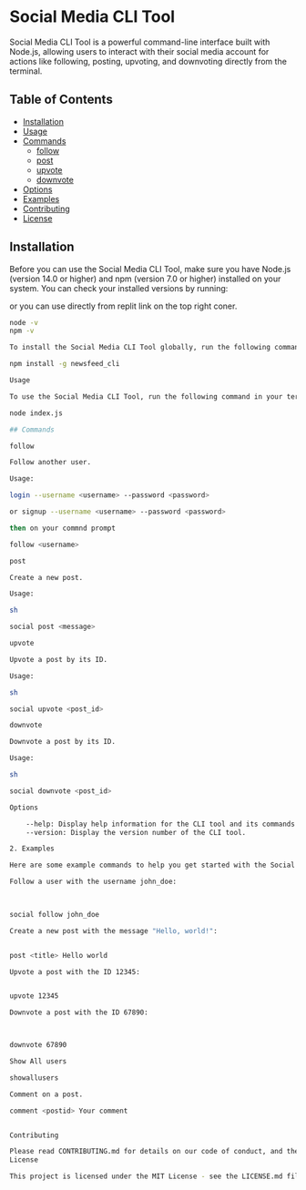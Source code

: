 # Social Media CLI Tool

Social Media CLI Tool is a powerful command-line interface built with Node.js, allowing users to interact with their social media account for actions like following, posting, upvoting, and downvoting directly from the terminal.

## Table of Contents

- [Installation](#installation)
- [Usage](#usage)
- [Commands](#commands)
  - [follow](#follow)
  - [post](#post)
  - [upvote](#upvote)
  - [downvote](#downvote)
- [Options](#options)
- [Examples](#examples)
- [Contributing](#contributing)
- [License](#license)

## Installation

Before you can use the Social Media CLI Tool, make sure you have Node.js (version 14.0 or higher) and npm (version 7.0 or higher) installed on your system. You can check your installed versions by running:

or you can use directly from replit link on the top right coner.
```sh
node -v
npm -v

To install the Social Media CLI Tool globally, run the following command:

npm install -g newsfeed_cli

Usage

To use the Social Media CLI Tool, run the following command in your terminal:

node index.js

## Commands

follow

Follow another user.

Usage:

login --username <username> --password <password>

or signup --username <username> --password <password>

then on your commnd prompt

follow <username>

post

Create a new post.

Usage:

sh

social post <message>

upvote

Upvote a post by its ID.

Usage:

sh

social upvote <post_id>

downvote

Downvote a post by its ID.

Usage:

sh

social downvote <post_id>

Options

    --help: Display help information for the CLI tool and its commands.
    --version: Display the version number of the CLI tool.

2. Examples

Here are some example commands to help you get started with the Social Media CLI Tool:

Follow a user with the username john_doe:

    

social follow john_doe

Create a new post with the message "Hello, world!":


post <title> Hello world

Upvote a post with the ID 12345:


upvote 12345

Downvote a post with the ID 67890:



downvote 67890

Show All users

showallusers

Comment on a post.

comment <postid> Your comment


Contributing

Please read CONTRIBUTING.md for details on our code of conduct, and the process for submitting pull requests.
License

This project is licensed under the MIT License - see the LICENSE.md file for details.
